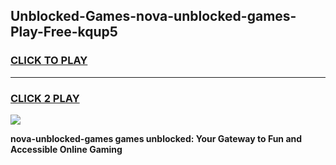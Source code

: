 
## Unblocked-Games-nova-unblocked-games-Play-Free-kqup5
<h3>
<a href="https://premium76.site?title=nova-unblocked-games&ref=20A">CLICK TO PLAY</a></h3>
<hr>

<h3>
<a href="https://premium76.site?title=nova-unblocked-games&ref=20A">CLICK 2 PLAY</a>
  
</h3>

<a href="https://premium76.site?title=nova-unblocked-games&ref=20A"><img src="https://clearcache.store/games.png"></a>


**nova-unblocked-games games unblocked: Your Gateway to Fun and Accessible Online Gaming**
